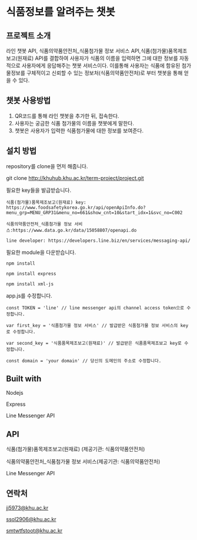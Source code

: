 # 식품정보를 알려주는 챗봇


## 프로젝트 소개
라인 챗봇 API, 식품의약품안전처_식품첨가물 정보 서비스 API,식품(첨가물)품목제조보고(원재료) API를 결합하여 사용자가 식품의 이름을 입력하면 그에 대한 정보를 자동적으로 사용자에게 응답해주는 챗봇 서비스이다. 이를통해 사용자는 식품에 함유된 첨가물정보를 구체적이고 신뢰할 수 있는 정보처(식품의약품안전처)로 부터 챗봇을 통해 얻을 수 있다.


## 챗봇 사용방법
1. QR코드를 통해 라인 챗봇을 추가한 뒤, 접속한다.
2. 사용자는 궁금한 식품 첨가물의 이름을 챗봇에게 말한다.
3. 챗봇은 사용자가 입력한 식품첨가물에 대한 정보를 보여준다.


## 설치 방법
repository를 clone을 먼저 해줍니다.

git clone http://khuhub.khu.ac.kr/term-project/project.git

필요한 key들을 발급받습니다.

    식품(첨가물)품목제조보고(원재료) key: https://www.foodsafetykorea.go.kr/api/openApiInfo.do?menu_grp=MENU_GRP31&menu_no=661&show_cnt=10&start_idx=1&svc_no=C002

    식품의약품안전처_식품첨가물 정보 서비스:https://www.data.go.kr/data/15058807/openapi.do

    line developer: https://developers.line.biz/en/services/messaging-api/

필요한 module을 다운받습니다.

    npm install

    npm install express

    npm install xml-js

app.js를 수정합니다.

    const TOKEN = 'line' // line messenger api의 channel access token으로 수정합니다. 

    var first_key = '식품첨가물 정보 서비스' // 발급받은 식품첨가물 정보 서비스의 key로 수정합니다. 

    var second_key = '식품품목제조보고(원재료)' // 발급받은 식품품목제조보고 key로 수정합니다.

    const domain = 'your domain' // 당신의 도메인의 주소로 수정합니다. 


## Built with
Nodejs

Express

Line Messenger API

## API 
 식품(첨가물)품목제조보고(원재료) (제공기관: 식품의약품안전처)

 식품의약품안전처_식품첨가물 정보 서비스(제공기관: 식품의약품안전처)

 Line Messenger API


## 연락처
jj5973@khu.ac.kr

ssol2906@khu.ac.kr

smtwtfstoot@khu.ac.kr 

